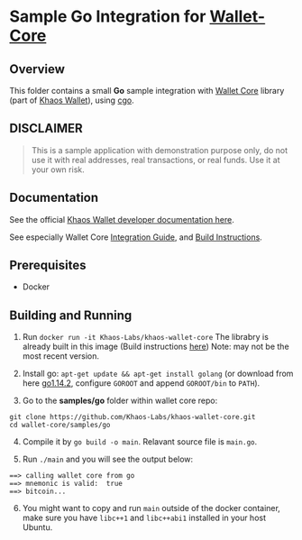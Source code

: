 # Sample Go Integration for [Wallet-Core](https://github.com/Khaos-Labs/khaos-wallet-core)

## Overview

This folder contains a small **Go** sample integration with
[Wallet Core](https://github.com/Khaos-Labs/khaos-wallet-core) library (part of [Khaos Wallet](https://khaoswallet.com)),
using [cgo](https://golang.org/cmd/cgo/).

## DISCLAIMER

> This is a sample application with demonstration purpose only,
> do not use it with real addresses, real transactions, or real funds.
> Use it at your own risk.

## Documentation

See the official [Khaos Wallet developer documentation here](https://developer.khaoswallet.com).

See especially Wallet Core
[Integration Guide](https://developer.khaoswallet.com/wallet-core/integration-guide),
and [Build Instructions](https://developer.khaoswallet.com/wallet-core/building).

## Prerequisites

* Docker

## Building and Running

1. Run `docker run -it Khaos-Labs/khaos-wallet-core`
The librabry is already built in this image  (Build instructions [here](building.md))  Note: may not be the most recent version.

2. Install go: `apt-get update && apt-get install golang` 
(or download from here [go1.14.2](https://dl.google.com/go/go1.14.2.linux-amd64.tar.gz), configure `GOROOT` and append `GOROOT/bin` to `PATH`).
3. Go to the **samples/go** folder within wallet core repo:

```shell
git clone https://github.com/Khaos-Labs/khaos-wallet-core.git
cd wallet-core/samples/go
```

4. Compile it by `go build -o main`.  Relavant source file is `main.go`.

5. Run `./main` and you will see the output below: 

```shell
==> calling wallet core from go
==> mnemonic is valid:  true
==> bitcoin...
```
6. You might want to copy and run `main` outside of the docker container, make sure you have `libc++1` and `libc++abi1` installed in your host Ubuntu.
